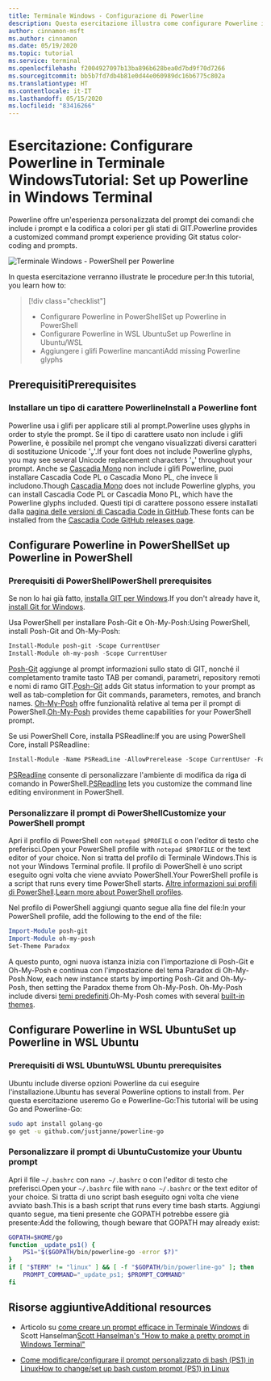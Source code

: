 ```yaml
---
title: Terminale Windows - Configurazione di Powerline
description: Questa esercitazione illustra come configurare Powerline in Terminale Windows.
author: cinnamon-msft
ms.author: cinnamon
ms.date: 05/19/2020
ms.topic: tutorial
ms.service: terminal
ms.openlocfilehash: f2004927097b13ba896b628bea0d7bd9f70d7266
ms.sourcegitcommit: bb5b7fd7db4b81e0d44e060989dc16b6775c802a
ms.translationtype: HT
ms.contentlocale: it-IT
ms.lasthandoff: 05/15/2020
ms.locfileid: "83416266"
---
```

# <a name="tutorial-set-up-powerline-in-windows-terminal"></a><span data-ttu-id="292fc-103">Esercitazione: Configurare Powerline in Terminale Windows</span><span class="sxs-lookup"><span data-stu-id="292fc-103">Tutorial: Set up Powerline in Windows Terminal</span></span>

<span data-ttu-id="292fc-104">Powerline offre un'esperienza personalizzata del prompt dei comandi che include i prompt e la codifica a colori per gli stati di GIT.</span><span class="sxs-lookup"><span data-stu-id="292fc-104">Powerline provides a customized command prompt experience providing Git status color-coding and prompts.</span></span>

![Terminale Windows - PowerShell per Powerline](./../images/powerline-powershell.png)

<span data-ttu-id="292fc-106">In questa esercitazione verranno illustrate le procedure per:</span><span class="sxs-lookup"><span data-stu-id="292fc-106">In this tutorial, you learn how to:</span></span>

> [!div class="checklist"]
> * <span data-ttu-id="292fc-107">Configurare Powerline in PowerShell</span><span class="sxs-lookup"><span data-stu-id="292fc-107">Set up Powerline in PowerShell</span></span>
> * <span data-ttu-id="292fc-108">Configurare Powerline in WSL Ubuntu</span><span class="sxs-lookup"><span data-stu-id="292fc-108">Set up Powerline in Ubuntu/WSL</span></span>
> * <span data-ttu-id="292fc-109">Aggiungere i glifi Powerline mancanti</span><span class="sxs-lookup"><span data-stu-id="292fc-109">Add missing Powerline glyphs</span></span>

## <a name="prerequisites"></a><span data-ttu-id="292fc-110">Prerequisiti</span><span class="sxs-lookup"><span data-stu-id="292fc-110">Prerequisites</span></span>

### <a name="install-a-powerline-font"></a><span data-ttu-id="292fc-111">Installare un tipo di carattere Powerline</span><span class="sxs-lookup"><span data-stu-id="292fc-111">Install a Powerline font</span></span>

<span data-ttu-id="292fc-112">Powerline usa i glifi per applicare stili al prompt.</span><span class="sxs-lookup"><span data-stu-id="292fc-112">Powerline uses glyphs in order to style the prompt.</span></span> <span data-ttu-id="292fc-113">Se il tipo di carattere usato non include i glifi Powerline, è possibile nel prompt che vengano visualizzati diversi caratteri di sostituzione Unicode ''.</span><span class="sxs-lookup"><span data-stu-id="292fc-113">If your font does not include Powerline glyphs, you may see several Unicode replacement characters '' throughout your prompt.</span></span> <span data-ttu-id="292fc-114">Anche se [Cascadia Mono](./../cascadia-code.md) non include i glifi Powerline, puoi installare Cascadia Code PL o Cascadia Mono PL, che invece li includono.</span><span class="sxs-lookup"><span data-stu-id="292fc-114">Though [Cascadia Mono](./../cascadia-code.md) does not include Powerline glyphs, you can install Cascadia Code PL or Cascadia Mono PL, which have the Powerline glyphs included.</span></span> <span data-ttu-id="292fc-115">Questi tipi di carattere possono essere installati dalla [pagina delle versioni di Cascadia Code in GitHub](https://github.com/microsoft/cascadia-code/releases).</span><span class="sxs-lookup"><span data-stu-id="292fc-115">These fonts can be installed from the [Cascadia Code GitHub releases page](https://github.com/microsoft/cascadia-code/releases).</span></span>

## <a name="set-up-powerline-in-powershell"></a><span data-ttu-id="292fc-116">Configurare Powerline in PowerShell</span><span class="sxs-lookup"><span data-stu-id="292fc-116">Set up Powerline in PowerShell</span></span>

### <a name="powershell-prerequisites"></a><span data-ttu-id="292fc-117">Prerequisiti di PowerShell</span><span class="sxs-lookup"><span data-stu-id="292fc-117">PowerShell prerequisites</span></span>

<span data-ttu-id="292fc-118">Se non lo hai già fatto, [installa GIT per Windows](https://git-scm.com/downloads).</span><span class="sxs-lookup"><span data-stu-id="292fc-118">If you don't already have it, [install Git for Windows](https://git-scm.com/downloads).</span></span>

<span data-ttu-id="292fc-119">Usa PowerShell per installare Posh-Git e Oh-My-Posh:</span><span class="sxs-lookup"><span data-stu-id="292fc-119">Using PowerShell, install Posh-Git and Oh-My-Posh:</span></span>

```powershell
Install-Module posh-git -Scope CurrentUser
Install-Module oh-my-posh -Scope CurrentUser
```

<span data-ttu-id="292fc-120">[Posh-Git](https://github.com/dahlbyk/posh-git) aggiunge al prompt informazioni sullo stato di GIT, nonché il completamento tramite tasto TAB per comandi, parametri, repository remoti e nomi di ramo GIT.</span><span class="sxs-lookup"><span data-stu-id="292fc-120">[Posh-Git](https://github.com/dahlbyk/posh-git) adds Git status information to your prompt as well as tab-completion for Git commands, parameters, remotes, and branch names.</span></span> <span data-ttu-id="292fc-121">[Oh-My-Posh](https://github.com/JanDeDobbeleer/oh-my-posh) offre funzionalità relative al tema per il prompt di PowerShell.</span><span class="sxs-lookup"><span data-stu-id="292fc-121">[Oh-My-Posh](https://github.com/JanDeDobbeleer/oh-my-posh) provides theme capabilities for your PowerShell prompt.</span></span>

<span data-ttu-id="292fc-122">Se usi PowerShell Core, installa PSReadline:</span><span class="sxs-lookup"><span data-stu-id="292fc-122">If you are using PowerShell Core, install PSReadline:</span></span>

```powershell
Install-Module -Name PSReadLine -AllowPrerelease -Scope CurrentUser -Force -SkipPublisherCheck
```

<span data-ttu-id="292fc-123">[PSReadline](https://docs.microsoft.com/powershell/module/psreadline/?view=powershell-6) consente di personalizzare l'ambiente di modifica da riga di comando in PowerShell.</span><span class="sxs-lookup"><span data-stu-id="292fc-123">[PSReadline](https://docs.microsoft.com/powershell/module/psreadline/?view=powershell-6) lets you customize the command line editing environment in PowerShell.</span></span>

### <a name="customize-your-powershell-prompt"></a><span data-ttu-id="292fc-124">Personalizzare il prompt di PowerShell</span><span class="sxs-lookup"><span data-stu-id="292fc-124">Customize your PowerShell prompt</span></span>

<span data-ttu-id="292fc-125">Apri il profilo di PowerShell con `notepad $PROFILE` o con l'editor di testo che preferisci.</span><span class="sxs-lookup"><span data-stu-id="292fc-125">Open your PowerShell profile with `notepad $PROFILE` or the text editor of your choice.</span></span> <span data-ttu-id="292fc-126">Non si tratta del profilo di Terminale Windows.</span><span class="sxs-lookup"><span data-stu-id="292fc-126">This is not your Windows Terminal profile.</span></span> <span data-ttu-id="292fc-127">Il profilo di PowerShell è uno script eseguito ogni volta che viene avviato PowerShell.</span><span class="sxs-lookup"><span data-stu-id="292fc-127">Your PowerShell profile is a script that runs every time PowerShell starts.</span></span> <span data-ttu-id="292fc-128">[Altre informazioni sui profili di PowerShell](https://docs.microsoft.com/powershell/module/microsoft.powershell.core/about/about_profiles?view=powershell-7).</span><span class="sxs-lookup"><span data-stu-id="292fc-128">[Learn more about PowerShell profiles](https://docs.microsoft.com/powershell/module/microsoft.powershell.core/about/about_profiles?view=powershell-7).</span></span>

<span data-ttu-id="292fc-129">Nel profilo di PowerShell aggiungi quanto segue alla fine del file:</span><span class="sxs-lookup"><span data-stu-id="292fc-129">In your PowerShell profile, add the following to the end of the file:</span></span>

```powershell
Import-Module posh-git
Import-Module oh-my-posh
Set-Theme Paradox
```

<span data-ttu-id="292fc-130">A questo punto, ogni nuova istanza inizia con l'importazione di Posh-Git e Oh-My-Posh e continua con l'impostazione del tema Paradox di Oh-My-Posh.</span><span class="sxs-lookup"><span data-stu-id="292fc-130">Now, each new instance starts by importing Posh-Git and Oh-My-Posh, then setting the Paradox theme from Oh-My-Posh.</span></span> <span data-ttu-id="292fc-131">Oh-My-Posh include diversi [temi predefiniti](https://github.com/JanDeDobbeleer/oh-my-posh#themes).</span><span class="sxs-lookup"><span data-stu-id="292fc-131">Oh-My-Posh comes with several [built-in themes](https://github.com/JanDeDobbeleer/oh-my-posh#themes).</span></span>

## <a name="set-up-powerline-in-wsl-ubuntu"></a><span data-ttu-id="292fc-132">Configurare Powerline in WSL Ubuntu</span><span class="sxs-lookup"><span data-stu-id="292fc-132">Set up Powerline in WSL Ubuntu</span></span>

### <a name="wsl-ubuntu-prerequisites"></a><span data-ttu-id="292fc-133">Prerequisiti di WSL Ubuntu</span><span class="sxs-lookup"><span data-stu-id="292fc-133">WSL Ubuntu prerequisites</span></span>

<span data-ttu-id="292fc-134">Ubuntu include diverse opzioni Powerline da cui eseguire l'installazione.</span><span class="sxs-lookup"><span data-stu-id="292fc-134">Ubuntu has several Powerline options to install from.</span></span> <span data-ttu-id="292fc-135">Per questa esercitazione useremo Go e Powerline-Go:</span><span class="sxs-lookup"><span data-stu-id="292fc-135">This tutorial will be using Go and Powerline-Go:</span></span>

```bash
sudo apt install golang-go
go get -u github.com/justjanne/powerline-go
```

### <a name="customize-your-ubuntu-prompt"></a><span data-ttu-id="292fc-136">Personalizzare il prompt di Ubuntu</span><span class="sxs-lookup"><span data-stu-id="292fc-136">Customize your Ubuntu prompt</span></span>

<span data-ttu-id="292fc-137">Apri il file `~/.bashrc` con `nano ~/.bashrc` o con l'editor di testo che preferisci.</span><span class="sxs-lookup"><span data-stu-id="292fc-137">Open your `~/.bashrc` file with `nano ~/.bashrc` or the text editor of your choice.</span></span> <span data-ttu-id="292fc-138">Si tratta di uno script bash eseguito ogni volta che viene avviato bash.</span><span class="sxs-lookup"><span data-stu-id="292fc-138">This is a bash script that runs every time bash starts.</span></span> <span data-ttu-id="292fc-139">Aggiungi quanto segue, ma tieni presente che GOPATH potrebbe essere già presente:</span><span class="sxs-lookup"><span data-stu-id="292fc-139">Add the following, though beware that GOPATH may already exist:</span></span>

```bash
GOPATH=$HOME/go
function _update_ps1() {
    PS1="$($GOPATH/bin/powerline-go -error $?)"
}
if [ "$TERM" != "linux" ] && [ -f "$GOPATH/bin/powerline-go" ]; then
    PROMPT_COMMAND="_update_ps1; $PROMPT_COMMAND"
fi
```

## <a name="additional-resources"></a><span data-ttu-id="292fc-140">Risorse aggiuntive</span><span class="sxs-lookup"><span data-stu-id="292fc-140">Additional resources</span></span>

* <span data-ttu-id="292fc-141">Articolo su [come creare un prompt efficace in Terminale Windows](https://www.hanselman.com/blog/HowToMakeAPrettyPromptInWindowsTerminalWithPowerlineNerdFontsCascadiaCodeWSLAndOhmyposh.aspx) di Scott Hanselman</span><span class="sxs-lookup"><span data-stu-id="292fc-141">[Scott Hanselman's "How to make a pretty prompt in Windows Terminal"](https://www.hanselman.com/blog/HowToMakeAPrettyPromptInWindowsTerminalWithPowerlineNerdFontsCascadiaCodeWSLAndOhmyposh.aspx)</span></span>

* [<span data-ttu-id="292fc-142">Come modificare/configurare il prompt personalizzato di bash (PS1) in Linux</span><span class="sxs-lookup"><span data-stu-id="292fc-142">How to change/set up bash custom prompt (PS1) in Linux</span></span>](https://www.cyberciti.biz/tips/howto-linux-unix-bash-shell-setup-prompt.html)
